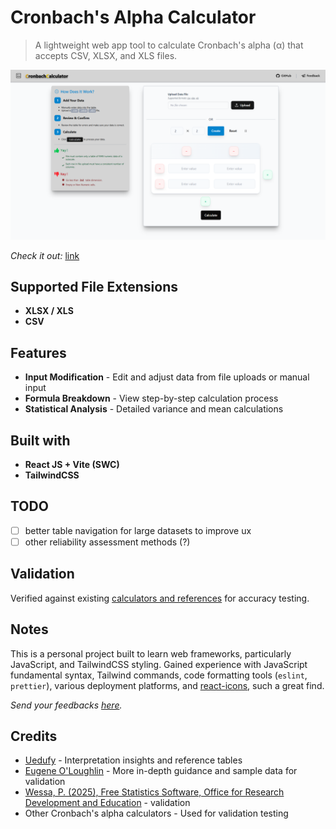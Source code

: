 # Cronbach's Alpha Calculator

> A lightweight web app tool to calculate Cronbach's alpha (α) that accepts CSV, XLSX, and XLS files.

<p align="center">
 <img src="lp.png" alt="comparison image" />
</p>

*Check it out:* [link](link)

## Supported File Extensions

- **XLSX / XLS**
- **CSV**

## Features

- **Input Modification** - Edit and adjust data from file uploads or manual input
- **Formula Breakdown** - View step-by-step calculation process
- **Statistical Analysis** - Detailed variance and mean calculations

## Built with

- **React JS + Vite (SWC)**
- **TailwindCSS**

## TODO

- [ ] better table navigation for large datasets to improve ux
- [ ] other reliability assessment methods (?)

## Validation

Verified against existing [calculators and references](https://www.canva.com/design/DAGv_1uZTjU/5WjqaU-uwj2cLHTULlKvFQ/view?utm_content=DAGv_1uZTjU&utm_campaign=designshare&utm_medium=link2&utm_source=uniquelinks&utlId=ha097b70846) for accuracy testing.

## Notes

This is a personal project built to learn web frameworks, particularly JavaScript, and TailwindCSS styling. Gained experience with JavaScript fundamental syntax, Tailwind commands, code formatting tools (`eslint`, `prettier`), various deployment platforms, and [react-icons](https://react-icons.github.io/react-icons/), such a great find.

*Send your feedbacks [here](link).*

## Credits

- [Uedufy](https://uedufy.com/how-to-calculate-cronbachs-alpha-in-excel/) - Interpretation insights and reference tables
- [Eugene O'Loughlin](https://youtu.be/Hgf22LMcOHc) - More in-depth guidance and sample data for validation
- [Wessa, P. (2025), Free Statistics Software, Office for Research Development and Education](https://www.wessa.net/rwasp_cronbach.wasp#cite) - validation
- Other Cronbach's alpha calculators - Used for validation testing
